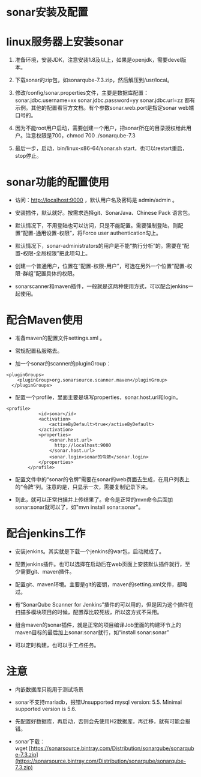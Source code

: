 # sonar安装及配置

# linux服务器上安装sonar

1. 准备环境，安装JDK，注意安装1.8及以上，如果是openjdk，需要devel版本。

2. 下载sonar的zip包，如sonarqube-7.3.zip，然后解压到/usr/local。

3. 修改/config/sonar.properties文件，主要是数据库配置：sonar.jdbc.username=xx sonar.jdbc.password=yy sonar.jdbc.url=zz 都有示例。其他的配置看官方文档。有个参数sonar.web.port是指定sonar web端口号的。

4. 因为不能root用户启动，需要创建一个用户，把sonar所在的目录授权给此用户。注意权限是700，chmod 700 ./sonarqube-7.3

5. 最后一步，启动，bin/linux-x86-64/sonar.sh start，也可以restart重启，stop停止。


# sonar功能的配置使用

- 访问：[http://localhost:9000](http://localhost:9000/) ，默认用户名及密码是 admin/admin 。

- 安装插件，默认就好。按需求选择git、SonarJava、Chinese Pack 语言包。

- 默认情况下，不用登陆也可以访问，只是不能配置。需要强制登陆，则配置“配置-通用设置-权限”，将Force user authentication勾上。

- 默认情况下，sonar-administrators的用户是不能“执行分析”的。需要在“配置-权限-全局权限”把此项勾上。

- 创建一个普通用户，位置在“配置-权限-用户”，可选在另外一个位置“配置-权限-群组”配置具体的权限。

- sonarscanner和maven插件，一般就是这两种使用方式，可以配合jenkins一起使用。


# 配合Maven使用

- 准备maven的配置文件settings.xml 。

- 常规配置私服略去。

- 加一个sonar的scanner的pluginGroup：


```
<pluginGroups>
    <pluginGroup>org.sonarsource.scanner.maven</pluginGroup>
  </pluginGroups>
```

- 配置一个profile，里面主要是填写properties，sonar.host.url和login。


```
<profile>
            <id>sonar</id>
            <activation>
                <activeByDefault>true</activeByDefault>
            </activation>
            <properties>
                <sonar.host.url>
                  http://localhost:9000
                </sonar.host.url>
                <sonar.login>sonar的令牌</sonar.login>
            </properties>
        </profile>
```

- 配置文件中的“sonar的令牌”需要在sonar的web页面去生成，在用户列表上的“令牌”列。注意的是，只显示一次，需要复制记录下来。

- 到此，就可以正常扫描并上传结果了。命令是正常的mvn命令后面加sonar:sonar就可以了，如"mvn install sonar:sonar"。


# 配合jenkins工作

- 安装jenkins。其实就是下载一个jenkins的war包，启动就成了。

- 配置jenkins插件。也可以选择在启动后在web页面上安装默认插件就行，至少需要git、maven插件。

- 配置git、maven环境。主要是git的密钥，maven的setting.xml文件，都略过。

- 有“SonarQube Scanner for Jenkins”插件的可以用的，但是因为这个插件在扫描多模块项目的时候，配置荐比较死板，所以这方式不采用。

- 组合maven的sonar插件，就是正常的项目编译Job里面的构建环节上的maven目标的最后加上sonar:sonar就行，如“install sonar:sonar”

- 可以定时构建，也可以手工点任务。


# 注意

- 内嵌数据库只能用于测试场景

- sonar不支持mariadb，报错Unsupported mysql version: 5.5. Minimal supported version is 5.6.

- 先配置好数据库，再启动，否则会先使用H2数据库，再迁移，就有可能会报错。

- sonar下载：wget [https://sonarsource.bintray.com/Distribution/sonarqube/sonarqube-7.3.zip](https://sonarsource.bintray.com/Distribution/sonarqube/sonarqube-7.3.zip)


